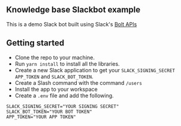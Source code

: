 ## Knowledge base Slackbot example

This is a demo Slack bot built using Slack's [Bolt APIs](https://slack.dev/bolt-js/tutorial/getting-started)

## Getting started

- Clone the repo to your machine.
- Run `yarn install` to install all the libraries.
- Create a new Slack application to get your `SLACK_SIGNING_SECRET` `APP_TOKEN` and `SLACK_BOT_TOKEN`.
- Create a Slash command with the command `/users`
- Install the app to your workspace
- Create a `.env` file and add the following.

```
SLACK_SIGNING_SECRET="YOUR SIGNING SECRET"
SLACK_BOT_TOKEN="YOUR BOT TOKEN"
APP_TOKEN="YOUR APP TOKEN"
```
